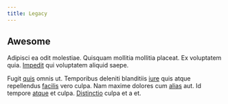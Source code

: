 ```yaml
---
title: Legacy
---
```


## Awesome

Adipisci ea odit molestiae. Quisquam mollitia mollitia placeat. Ex voluptatem quia. [Impedit](/dolore/et/river_mission_critical.md) qui voluptatem aliquid saepe.

Fugit [quis](/dolore/odio/dignissimos/quo/prairie.md) omnis ut. Temporibus deleniti blanditiis [iure](/eos/est/autem/steel_national.md) quis atque repellendus [facilis](/quas/back_end_customizable_core.md) vero culpa. Nam maxime dolores cum [alias](/sit/cambridgeshire_protocol.md) aut. Id tempore [atque](/eos/est/autem/baby_&_industrial_model.md) et culpa. [Distinctio](/consequatur/ipsam/steel_namibia_kiribati.md) culpa et a et.
